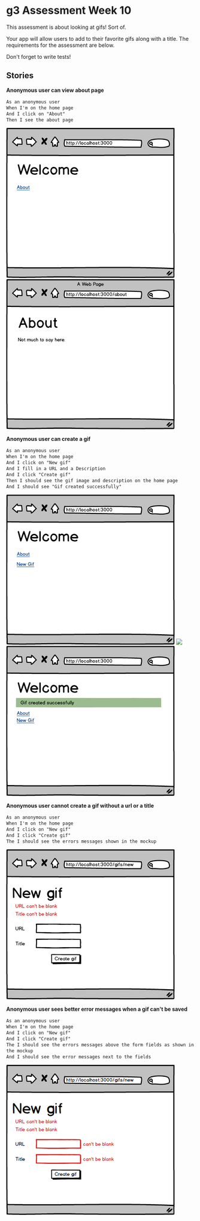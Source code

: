 # g3 Assessment Week 10

This assessment is about looking at gifs! Sort of.

Your app will allow users to add to their favorite gifs along with a title. The requirements
for the assessment are below.

Don't forget to write tests!

## Stories
**Anonymous user can view about page**

```
As an anonymous user
When I'm on the home page
And I click on "About"
Then I see the about page
```

<img src="project/01-home.png">
<img src="project/02-about.png">

**Anonymous user can create a gif**

```
As an anonymous user
When I'm on the home page
And I click on "New gif"
And I fill in a URL and a Description
And I click "Create gif"
Then I should see the gif image and description on the home page
And I should see "Gif created successfully"
```

<img src="project/03-home.png">
<img src="project/03-new-gif.png">
<img src="project/05-gif-created.png">

**Anonymous user cannot create a gif without a url or a title**

```
As an anonymous user
When I'm on the home page
And I click on "New gif"
And I click "Create gif"
The I should see the errors messages shown in the mockup
```

<img src="project/06-errors-as-list.png">

**Anonymous user sees better error messages when a gif can't be saved**

```
As an anonymous user
When I'm on the home page
And I click on "New gif"
And I click "Create gif"
The I should see the errors messages above the form fields as shown in the mockup
And I should see the error messages next to the fields

```

<img src="project/07-errors-by-field.png">
